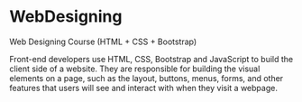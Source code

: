 # WebDesigning
Web Designing Course (HTML + CSS + Bootstrap)

Front-end developers use HTML, CSS, Bootstrap and JavaScript to build the client side of a website. 
They are responsible for building the visual elements on a page, such as the layout, buttons, menus, forms,
and other features that users will see and interact with when they visit a webpage.
